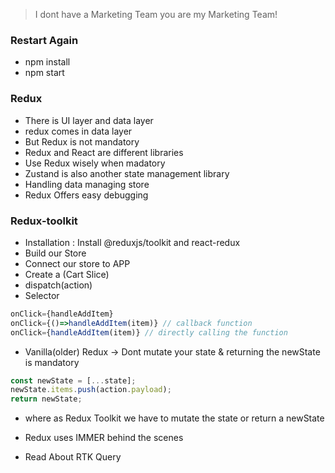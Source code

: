 > I dont have a Marketing Team you are my Marketing Team!

### Restart Again

- npm install
- npm start

### Redux
- There is UI layer and data layer 
- redux comes in data layer
- But Redux is not mandatory
- Redux and React are different libraries
- Use Redux wisely when madatory
- Zustand is also another state management library
- Handling data managing store
- Redux Offers easy debugging

### Redux-toolkit
- Installation : Install @reduxjs/toolkit and react-redux
- Build our Store
- Connect our store to APP
- Create a (Cart Slice)
- dispatch(action)
- Selector

```js
onClick={handleAddItem}
onClick={()=>handleAddItem(item)} // callback function
onClick={handleAddItem(item)} // directly calling the function
```
- Vanilla(older) Redux -> Dont mutate your state & returning the newState is mandatory
  
```js
const newState = [...state];
newState.items.push(action.payload);
return newState;
```
- where as Redux Toolkit we have to mutate the state or return a newState
- Redux uses IMMER behind the scenes

- Read About RTK Query